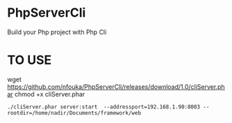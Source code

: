 # PhpServerCli
Build your Php project with Php Cli

# TO USE 


wget https://github.com/nfouka/PhpServerCli/releases/download/1.0/cliServer.phar
chmod +x cliServer.phar 


``
./cliServer.phar server:start  --addressport=192.168.1.90:8003 --rootdir=/home/nadir/Documents/framework/web
``
